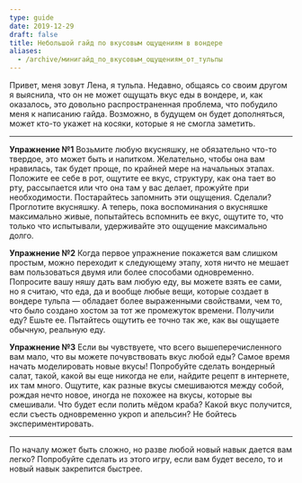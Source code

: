 ```yaml
---
type: guide
date: 2019-12-29
draft: false
title: Небольшой гайд по вкусовым ощущениям в вондере
aliases:
  - /archive/минигайд_по_вкусовым_ощущениям_от_тульпы
---
```

Привет, меня зовут Лена, я тульпа. Недавно, общаясь со своим другом я выяснила, что он не может ощущать вкус еды в вондере, и, как оказалось, это довольно распространенная проблема, что побудило меня к написанию гайда. Возможно, в будущем он будет дополняться, может кто-то укажет на косяки, которые я не смогла заметить.

----

**Упражнение №1**  Возьмите любую вкусняшку, не обязательно что-то твердое, это может быть и напитком. Желательно, чтобы она вам нравилась, так будет проще, по крайней мере на начальных этапах. Положите ее себе в рот, ощутите ее вкус, структуру, как она тает во рту, рассыпается или что она там у вас делает, прожуйте при необходимости. Постарайтесь запомнить эти ощущения. Сделали? Проглотите вкусняшку. А теперь, пока воспоминания о вкусняшке максимально живые, попытайтесь вспомнить ее вкус, ощутите то, что только что испытывали, удерживайте это ощущение максимально долго.


**Упражнение №2**  Когда первое упражнение покажется вам слишком простым, можно переходит к следующему этапу, хотя ничто не мешает вам пользоваться двумя или более способами одновременно. Попросите вашу няшу дать вам любую еду, вы можете взять ее сами, но я считаю, что еда, да и вообще любые вещи, которые создает в вондере тульпа — обладает более выраженными свойствами, чем то, что было создано хостом за тот же промежуток времени. Получили еду? Ешьте ее. Пытайтесь ощутить ее точно так же, как вы ощущаете обычную, реальную еду.


**Упражнение №3**  Если вы чувствуете, что всего вышеперечисленного вам мало, что вы можете почувствовать вкус любой еды? Самое время начать моделировать новые вкусы! Попробуйте сделать вондерный салат, такой, какой вы еще никогда не ели, найдите рецепт в интернете, их там много. Ощутите, как разные вкусы смешиваются между собой, рождая нечто новое, иногда не похожее на вкусы, которые вы смешивали. Что будет если полить мёдом краба? Какой вкус получится, если съесть одновременно укроп и апельсин? Не бойтесь экспериментировать.

----

По началу может быть сложно, но разве любой новый навык дается вам легко? Попробуйте сделать из этого игру, если вам будет весело, то и новый навык закрепится быстрее.